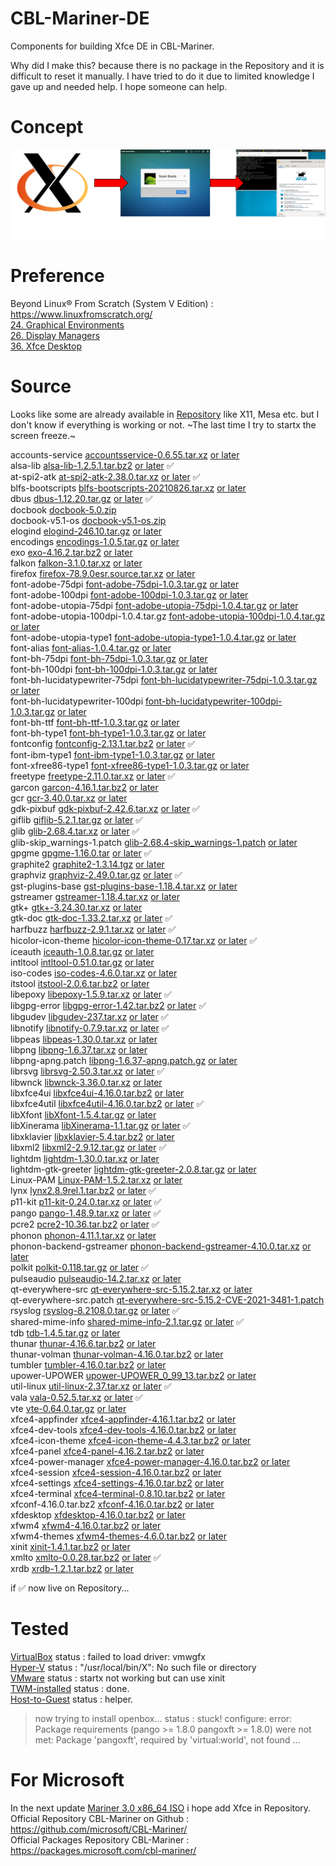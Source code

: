 # CBL-Mariner-DE
Components for building Xfce DE in CBL-Mariner.

Why did I make this? because there is no package in the Repository and it is difficult to reset it manually. I have tried to do it due to limited knowledge I gave up and needed help. I hope someone can help.

# Concept
![](image/concept.png)

# Preference
Beyond Linux® From Scratch (System V Edition) : https://www.linuxfromscratch.org/ <br/>
[24. Graphical Environments](https://www.linuxfromscratch.org/blfs/view/stable/x/installing.html) <br/>
[26. Display Managers](https://www.linuxfromscratch.org/blfs/view/stable/x/dm.html) <br/>
[36. Xfce Desktop](https://www.linuxfromscratch.org/blfs/view/stable/xfce/xfce-core.html) <br/>

# Source
Looks like some are already available in [Repository](https://packages.microsoft.com/cbl-mariner/2.0/prod/base/x86_64/Packages/) like X11, Mesa etc. but I don't know if everything is working or not. ~The last time I try to startx the screen freeze.~ <br/>

accounts-service
[accountsservice-0.6.55.tar.xz](https://www.freedesktop.org/software/accountsservice/accountsservice-0.6.55.tar.xz) [or later](https://www.freedesktop.org/software/accountsservice/) <br/>
alsa-lib
[alsa-lib-1.2.5.1.tar.bz2](https://www.alsa-project.org/files/pub/lib/alsa-lib-1.2.5.1.tar.bz2) [or later](https://www.alsa-project.org/files/pub/lib/) ✅ <br/>
at-spi2-atk
[at-spi2-atk-2.38.0.tar.xz](https://download.gnome.org/sources/at-spi2-atk/2.38/at-spi2-atk-2.38.0.tar.xz) [or later](https://download.gnome.org/sources/at-spi2-atk/) ✅ <br/>
blfs-bootscripts
[blfs-bootscripts-20210826.tar.xz](https://anduin.linuxfromscratch.org/BLFS/blfs-bootscripts/blfs-bootscripts-20210826.tar.xz) [or later](https://anduin.linuxfromscratch.org/BLFS/blfs-bootscripts/) <br/>
dbus
[dbus-1.12.20.tar.gz](https://dbus.freedesktop.org/releases/dbus/dbus-1.12.20.tar.gz) [or later](https://dbus.freedesktop.org/releases/dbus/) ✅ <br/>
docbook
[docbook-5.0.zip](https://docbook.org/xml/5.0/docbook-5.0.zip) <br/>
docbook-v5.1-os
[docbook-v5.1-os.zip](https://docbook.org/xml/5.1/docbook-v5.1-os.zip) <br/>
elogind
[elogind-246.10.tar.gz](https://github.com/elogind/elogind/archive/v246.10/elogind-246.10.tar.gz) [or later](https://github.com/elogind/elogind/releases) <br/>
encodings
[encodings-1.0.5.tar.gz](https://www.x.org/releases/individual/font/encodings-1.0.5.tar.gz) [or later](https://www.x.org/releases/individual/font/) <br/>
exo
[exo-4.16.2.tar.bz2](https://archive.xfce.org/src/xfce/exo/4.16/exo-4.16.2.tar.bz2) [or later](https://archive.xfce.org/src/xfce/exo/) <br/>
falkon
[falkon-3.1.0.tar.xz](https://download.kde.org/stable/falkon/3.1/falkon-3.1.0.tar.xz) [or later](https://download.kde.org/Attic/falkon/) <br/>
firefox
[firefox-78.9.0esr.source.tar.xz](https://ftp.mozilla.org/pub/firefox/releases/78.9.0esr/source/) [or later](https://ftp.mozilla.org/pub/firefox/releases/) <br/>
font-adobe-75dpi
[font-adobe-75dpi-1.0.3.tar.gz](https://www.x.org/archive/individual/font/font-adobe-75dpi-1.0.3.tar.gz) [or later](https://www.x.org/archive/individual/font/) <br/>
font-adobe-100dpi
[font-adobe-100dpi-1.0.3.tar.gz](https://www.x.org/archive/individual/font/font-adobe-100dpi-1.0.3.tar.gz) [or later](https://www.x.org/archive/individual/font/) <br/>
font-adobe-utopia-75dpi
[font-adobe-utopia-75dpi-1.0.4.tar.gz](https://www.x.org/archive/individual/font/font-adobe-utopia-75dpi-1.0.4.tar.gz) [or later](https://www.x.org/archive/individual/font/) <br/>
font-adobe-utopia-100dpi-1.0.4.tar.gz
[font-adobe-utopia-100dpi-1.0.4.tar.gz](https://www.x.org/archive/individual/font/font-adobe-utopia-100dpi-1.0.4.tar.gz) [or later](https://www.x.org/archive/individual/font/) <br/>
font-adobe-utopia-type1
[font-adobe-utopia-type1-1.0.4.tar.gz](https://www.x.org/archive/individual/font/font-adobe-utopia-type1-1.0.4.tar.gz) [or later](https://www.x.org/archive/individual/font/) <br/>
font-alias
[font-alias-1.0.4.tar.gz](https://www.x.org/archive/individual/font/font-alias-1.0.4.tar.gz) [or later](https://www.x.org/archive/individual/font/) <br/>
font-bh-75dpi
[font-bh-75dpi-1.0.3.tar.gz](https://www.x.org/archive/individual/font/font-bh-75dpi-1.0.3.tar.gz) [or later](https://www.x.org/archive/individual/font/) <br/>
font-bh-100dpi
[font-bh-100dpi-1.0.3.tar.gz](https://www.x.org/archive/individual/font/font-bh-100dpi-1.0.3.tar.gz) [or later](https://www.x.org/archive/individual/font/) <br/>
font-bh-lucidatypewriter-75dpi
[font-bh-lucidatypewriter-75dpi-1.0.3.tar.gz](https://www.x.org/archive/individual/font/font-bh-lucidatypewriter-75dpi-1.0.3.tar.gz) [or later](https://www.x.org/archive/individual/font/) <br/>
font-bh-lucidatypewriter-100dpi
[font-bh-lucidatypewriter-100dpi-1.0.3.tar.gz](https://www.x.org/archive/individual/font/font-bh-lucidatypewriter-100dpi-1.0.3.tar.gz) [or later](https://www.x.org/archive/individual/font/) <br/>
font-bh-ttf
[font-bh-ttf-1.0.3.tar.gz](https://www.x.org/archive/individual/font/font-bh-ttf-1.0.3.tar.gz) [or later](https://www.x.org/archive/individual/font/) <br/>
font-bh-type1
[font-bh-type1-1.0.3.tar.gz](https://www.x.org/archive/individual/font/font-bh-type1-1.0.3.tar.gz) [or later](https://www.x.org/archive/individual/font/) <br/>
fontconfig
[fontconfig-2.13.1.tar.bz2](https://www.freedesktop.org/software/fontconfig/release/fontconfig-2.13.1.tar.bz2) [or later](https://www.freedesktop.org/software/fontconfig/release/) ✅ <br/>
font-ibm-type1
[font-ibm-type1-1.0.3.tar.gz](https://www.x.org/archive/individual/font/font-ibm-type1-1.0.3.tar.gz) [or later](https://www.x.org/archive/individual/font/) <br/>
font-xfree86-type1
[font-xfree86-type1-1.0.3.tar.gz](https://www.x.org/archive/individual/font/font-xfree86-type1-1.0.3.tar.gz) [or later](https://www.x.org/archive/individual/font/) <br/>
freetype
[freetype-2.11.0.tar.xz](https://downloads.sourceforge.net/freetype/freetype-2.11.0.tar.xz) [or later](https://sourceforge.net/projects/freetype/files/freetype2/) ✅ <br/>
garcon
[garcon-4.16.1.tar.bz2](https://archive.xfce.org/src/xfce/garcon/4.16/garcon-4.16.1.tar.bz2) [or later](https://archive.xfce.org/src/xfce/garcon/) <br/>
gcr
[gcr-3.40.0.tar.xz](https://download.gnome.org/sources/gcr/3.40/gcr-3.40.0.tar.xz) [or later](https://download.gnome.org/sources/gcr/) <br/>
gdk-pixbuf
[gdk-pixbuf-2.42.6.tar.xz](https://download.gnome.org/sources/gdk-pixbuf/2.42/gdk-pixbuf-2.42.6.tar.xz) [or later](https://download.gnome.org/sources/gdk-pixbuf/) ✅ <br/>
giflib
[giflib-5.2.1.tar.gz](https://sourceforge.net/projects/giflib/files/giflib-5.2.1.tar.gz) [or later](https://sourceforge.net/projects/giflib/files/) ✅ <br/>
glib
[glib-2.68.4.tar.xz](https://download.gnome.org/sources/glib/2.68/glib-2.68.4.tar.xz) [or later](https://download.gnome.org/sources/glib/) ✅ <br/>
glib-skip_warnings-1.patch
[glib-2.68.4-skip_warnings-1.patch](https://www.linuxfromscratch.org/patches/downloads/glib/glib-2.68.4-skip_warnings-1.patch) [or later](https://www.linuxfromscratch.org/patches/downloads/glib/) <br/>
gpgme
[gpgme-1.16.0.tar](https://www.gnupg.org/ftp/gcrypt/gpgme/gpgme-1.16.0.tar.bz2) [or later](https://www.gnupg.org/ftp/gcrypt/gpgme/) ✅ <br/>
graphite2
[graphite2-1.3.14.tgz](https://github.com/silnrsi/graphite/releases/download/1.3.14/graphite2-1.3.14.tgz) [or later](https://github.com/silnrsi/graphite/releases) <br/>
graphviz
[graphviz-2.49.0.tar.gz](https://ftp.osuosl.org/pub/blfs/conglomeration/graphviz/graphviz-2.49.0.tar.gz) [or later](https://ftp.osuosl.org/pub/blfs/conglomeration/graphviz/) ✅ <br/>
gst-plugins-base
[gst-plugins-base-1.18.4.tar.xz](https://gstreamer.freedesktop.org/src/gst-plugins-base/gst-plugins-base-1.18.4.tar.xz) [or later](https://gstreamer.freedesktop.org/src/gst-plugins-base/) <br/>
gstreamer
[gstreamer-1.18.4.tar.xz](https://gstreamer.freedesktop.org/src/gstreamer/gstreamer-1.18.4.tar.xz) [or later](https://gstreamer.freedesktop.org/src/gstreamer/) <br/>
gtk+
[gtk+-3.24.30.tar.xz](https://download.gnome.org/sources/gtk+/3.24/gtk+-3.24.30.tar.xz) [or later](https://download.gnome.org/sources/gtk+/) <br/>
gtk-doc
[gtk-doc-1.33.2.tar.xz](https://download.gnome.org/sources/gtk-doc/1.33/gtk-doc-1.33.2.tar.xz) [or later](https://download.gnome.org/sources/gtk-doc/) ✅ <br/>
harfbuzz
[harfbuzz-2.9.1.tar.xz](https://ftp.osuosl.org/pub/blfs/conglomeration/harfbuzz/harfbuzz-2.9.1.tar.xz) [or later](https://ftp.osuosl.org/pub/blfs/conglomeration/harfbuzz/) ✅ <br/>
hicolor-icon-theme
[hicolor-icon-theme-0.17.tar.xz](https://icon-theme.freedesktop.org/releases/hicolor-icon-theme-0.17.tar.xz) [or later](https://icon-theme.freedesktop.org/releases/) ✅ <br/>
iceauth
[iceauth-1.0.8.tar.gz](https://www.x.org/releases/individual/app/iceauth-1.0.8.tar.gz) [or later](https://www.x.org/releases/individual/app/) <br/>
intltool
[intltool-0.51.0.tar.gz](https://src.fedoraproject.org/repo/pkgs/intltool/intltool-0.51.0.tar.gz/12e517cac2b57a0121cda351570f1e63/intltool-0.51.0.tar.gz) [or later](https://src.fedoraproject.org/repo/pkgs/intltool/) <br/>
iso-codes
[iso-codes-4.6.0.tar.xz](https://ftp.osuosl.org/pub/blfs/conglomeration/iso-codes/iso-codes-4.6.0.tar.xz) [or later](https://ftp.osuosl.org/pub/blfs/conglomeration/iso-codes/) <br/>
itstool
[itstool-2.0.6.tar.bz2](http://files.itstool.org/itstool/itstool-2.0.6.tar.bz2) [or later](http://files.itstool.org/itstool/) <br/>
libepoxy
[libepoxy-1.5.9.tar.xz](https://github.com/anholt/libepoxy/releases/download/1.5.9/libepoxy-1.5.9.tar.xz) [or later](https://github.com/anholt/libepoxy/releases/) ✅ <br/>
libgpg-error
[libgpg-error-1.42.tar.bz2](https://www.gnupg.org/ftp/gcrypt/libgpg-error/libgpg-error-1.42.tar.bz2) [or later](https://www.gnupg.org/ftp/gcrypt/libgpg-error/) ✅ <br/>
libgudev
[libgudev-237.tar.xz](https://download.gnome.org/sources/libgudev/237/libgudev-237.tar.xz) [or later](https://download.gnome.org/sources/libgudev/) ✅ <br/>
libnotify
[libnotify-0.7.9.tar.xz](https://download.gnome.org/sources/libnotify/0.7/libnotify-0.7.9.tar.xz) [or later](https://download.gnome.org/sources/libnotify/) ✅ <br/>
libpeas
[libpeas-1.30.0.tar.xz](https://download.gnome.org/sources/libpeas/1.30/libpeas-1.30.0.tar.xz) [or later](https://download.gnome.org/sources/libpeas/) <br/>
libpng
[libpng-1.6.37.tar.xz](https://downloads.sourceforge.net/libpng/libpng-1.6.37.tar.xz) [or later](https://downloads.sourceforge.net/libpng/) <br/>
libpng-apng.patch
[libpng-1.6.37-apng.patch.gz](https://ftp.osuosl.org/pub/blfs/conglomeration/libpng/libpng-1.6.37-apng.patch.gz) [or later](https://ftp.osuosl.org/pub/blfs/conglomeration/libpng/) <br/>
librsvg
[librsvg-2.50.3.tar.xz](https://download.gnome.org/sources/librsvg/2.50/librsvg-2.50.3.tar.xz) [or later](https://download.gnome.org/sources/librsvg/) ✅ <br/>
libwnck
[libwnck-3.36.0.tar.xz](https://download.gnome.org/sources/libwnck/3.36/libwnck-3.36.0.tar.xz) [or later](https://download.gnome.org/sources/libwnck/) <br/>
libxfce4ui
[libxfce4ui-4.16.0.tar.bz2](https://archive.xfce.org/src/xfce/libxfce4ui/4.16/libxfce4ui-4.16.0.tar.bz2) [or later](https://archive.xfce.org/src/xfce/libxfce4ui/) <br/>
libxfce4util
[libxfce4util-4.16.0.tar.bz2](https://archive.xfce.org/src/xfce/libxfce4util/4.16/libxfce4util-4.16.0.tar.bz2) [or later](https://archive.xfce.org/src/xfce/libxfce4util/) ✅ <br/>
libXfont
[libXfont-1.5.4.tar.gz](https://www.x.org/archive/individual/lib/libXfont-1.5.4.tar.gz) [or later](https://www.x.org/archive/individual/lib/) <br/>
libXinerama
[libXinerama-1.1.tar.gz](https://www.x.org/archive/individual/lib/libXinerama-1.1.tar.gz) [or later](https://www.x.org/archive/individual/lib/) ✅ <br/>
libxklavier
[libxklavier-5.4.tar.bz2](https://people.freedesktop.org/~svu/libxklavier-5.4.tar.bz2) [or later](https://people.freedesktop.org/~svu/) <br/>
libxml2
[libxml2-2.9.12.tar.gz](http://xmlsoft.org/sources/libxml2-2.9.12.tar.gz) [or later](http://xmlsoft.org/sources/) ✅ <br/>
lightdm
[lightdm-1.30.0.tar.xz](https://github.com/CanonicalLtd/lightdm/releases/download/1.30.0/lightdm-1.30.0.tar.xz) [or later](https://github.com/CanonicalLtd/lightdm/releases/) <br/>
lightdm-gtk-greeter
[lightdm-gtk-greeter-2.0.8.tar.gz](https://ftp.osuosl.org/pub/blfs/conglomeration/lightdm/lightdm-gtk-greeter-2.0.8.tar.gz) [or later](https://ftp.osuosl.org/pub/blfs/conglomeration/lightdm/) <br/>
Linux-PAM
[Linux-PAM-1.5.2.tar.xz](https://github.com/linux-pam/linux-pam/releases/download/v1.5.2/Linux-PAM-1.5.2.tar.xz) [or later](https://github.com/linux-pam/linux-pam/releases/) <br/>
lynx
[lynx2.8.9rel.1.tar.bz2](https://invisible-mirror.net/archives/lynx/tarballs/lynx2.8.9rel.1.tar.bz2) [or later](https://invisible-mirror.net/archives/lynx/tarballs/) ✅ <br/>
p11-kit
[p11-kit-0.24.0.tar.xz](https://github.com/p11-glue/p11-kit/releases/download/0.24.0/p11-kit-0.24.0.tar.xz) [or later](https://github.com/p11-glue/p11-kit/releases/) ✅ <br/>
pango
[pango-1.48.9.tar.xz](https://download.gnome.org/sources/pango/1.48/pango-1.48.9.tar.xz) [or later](https://download.gnome.org/sources/pango/) ✅ <br/>
pcre2
[pcre2-10.36.tar.bz2](https://ftp.exim.org/pub/pcre/pcre2-10.36.tar.bz2) [or later](https://ftp.exim.org/pub/pcre/) ✅ <br/>
phonon
[phonon-4.11.1.tar.xz](https://download.kde.org/stable/phonon/4.11.1/phonon-4.11.1.tar.xz) [or later](https://download.kde.org/stable/phonon/) <br/>
phonon-backend-gstreamer
[phonon-backend-gstreamer-4.10.0.tar.xz](https://download.kde.org/stable/phonon/phonon-backend-gstreamer/4.10.0/phonon-backend-gstreamer-4.10.0.tar.xz) [or later](https://download.kde.org/stable/phonon/phonon-backend-gstreamer/) <br/>
polkit
[polkit-0.118.tar.gz](https://www.freedesktop.org/software/polkit/releases/polkit-0.118.tar.gz) [or later](https://www.freedesktop.org/software/polkit/releases/) ✅ <br/>
pulseaudio
[pulseaudio-14.2.tar.xz](https://www.freedesktop.org/software/pulseaudio/releases/pulseaudio-14.2.tar.xz) [or later](https://www.freedesktop.org/software/pulseaudio/releases/) <br/>
qt-everywhere-src
[qt-everywhere-src-5.15.2.tar.xz](https://download.qt.io/archive/qt/5.15/5.15.2/single/qt-everywhere-src-5.15.2.tar.xz) [or later](https://download.qt.io/archive/qt) <br/>
qt-everywhere-src.patch
[qt-everywhere-src-5.15.2-CVE-2021-3481-1.patch](https://www.linuxfromscratch.org/patches/downloads/qt-everywhere-src/qt-everywhere-src-5.15.2-CVE-2021-3481-1.patch) <br/>
rsyslog
[rsyslog-8.2108.0.tar.gz](http://www.rsyslog.com/download/files/download/rsyslog/rsyslog-8.2108.0.tar.gz) [or later](https://www.rsyslog.com/downloads/download-other/) ✅ <br/>
shared-mime-info
[shared-mime-info-2.1.tar.gz](https://ftp.osuosl.org/pub/blfs/conglomeration/shared-mime-info/shared-mime-info-2.1.tar.gz) [or later](https://ftp.osuosl.org/pub/blfs/conglomeration/shared-mime-info/) ✅ <br/>
tdb
[tdb-1.4.5.tar.gz](https://download.samba.org/pub/tdb/tdb-1.4.5.tar.gz) [or later](https://download.samba.org/pub/tdb/) <br/>
thunar
[thunar-4.16.6.tar.bz2](https://archive.xfce.org/src/xfce/thunar/4.16/thunar-4.16.6.tar.bz2) [or later](https://archive.xfce.org/src/xfce/thunar/) <br/>
thunar-volman
[thunar-volman-4.16.0.tar.bz2](https://archive.xfce.org/src/xfce/thunar-volman/4.16/thunar-volman-4.16.0.tar.bz2) [or later](https://archive.xfce.org/src/xfce/thunar-volman/) <br/>
tumbler
[tumbler-4.16.0.tar.bz2](https://archive.xfce.org/src/xfce/tumbler/4.16/tumbler-4.16.0.tar.bz2) [or later](https://archive.xfce.org/src/xfce/tumbler/) <br/>
upower-UPOWER
[upower-UPOWER_0_99_13.tar.bz2](https://ftp.osuosl.org/pub/blfs/conglomeration/upower/upower-UPOWER_0_99_13.tar.bz2) [or later](https://ftp.osuosl.org/pub/blfs/conglomeration/upower/) <br/>
util-linux
[util-linux-2.37.tar.xz](https://cdn.kernel.org/pub/linux/utils/util-linux/v2.37/util-linux-2.37.tar.xz) [or later](https://cdn.kernel.org/pub/linux/utils/util-linux/) ✅ <br/>
vala
[vala-0.52.5.tar.xz](https://download.gnome.org/sources/vala/0.52/vala-0.52.5.tar.xz) [or later](https://download.gnome.org/sources/vala/) ✅ <br/>
vte
[vte-0.64.0.tar.gz](https://ftp.osuosl.org/pub/blfs/conglomeration/vte/vte-0.64.0.tar.gz) [or later](https://ftp.osuosl.org/pub/blfs/conglomeration/vte/) <br/>
xfce4-appfinder
[xfce4-appfinder-4.16.1.tar.bz2](https://archive.xfce.org/src/xfce/xfce4-appfinder/4.16/xfce4-appfinder-4.16.1.tar.bz2) [or later](https://archive.xfce.org/src/xfce/xfce4-appfinder/) <br/>
xfce4-dev-tools
[xfce4-dev-tools-4.16.0.tar.bz2](https://archive.xfce.org/src/xfce/xfce4-dev-tools/4.16/xfce4-dev-tools-4.16.0.tar.bz2) [or later](https://archive.xfce.org/src/xfce/xfce4-dev-tools/) <br/>
xfce4-icon-theme
[xfce4-icon-theme-4.4.3.tar.bz2](https://archive.xfce.org/src/art/xfce4-icon-theme/4.4/xfce4-icon-theme-4.4.3.tar.bz2) [or later](https://archive.xfce.org/src/art/xfce4-icon-theme/) <br/>
xfce4-panel
[xfce4-panel-4.16.2.tar.bz2](https://archive.xfce.org/src/xfce/xfce4-panel/4.16/xfce4-panel-4.16.2.tar.bz2) [or later](https://archive.xfce.org/src/xfce/xfce4-panel/) <br/>
xfce4-power-manager
[xfce4-power-manager-4.16.0.tar.bz2](https://archive.xfce.org/src/xfce/xfce4-power-manager/4.16/xfce4-power-manager-4.16.0.tar.bz2) [or later](https://archive.xfce.org/src/xfce/xfce4-power-manager/) <br/>
xfce4-session
[xfce4-session-4.16.0.tar.bz2](https://archive.xfce.org/src/xfce/xfce4-session/4.16/xfce4-session-4.16.0.tar.bz2) [or later](https://archive.xfce.org/src/xfce/xfce4-session/) <br/>
xfce4-settings
[xfce4-settings-4.16.0.tar.bz2](https://archive.xfce.org/src/xfce/xfce4-settings/4.16/xfce4-settings-4.16.0.tar.bz2) [or later](https://archive.xfce.org/src/xfce/xfce4-settings/) <br/>
xfce4-terminal
[xfce4-terminal-0.8.10.tar.bz2](https://archive.xfce.org/src/apps/xfce4-terminal/0.8/xfce4-terminal-0.8.10.tar.bz2) [or later](https://archive.xfce.org/src/apps/xfce4-terminal/0.8/xfce4-terminal-0.8.10.tar.bz2) <br/>
xfconf-4.16.0.tar.bz2
[xfconf-4.16.0.tar.bz2](https://archive.xfce.org/src/xfce/xfconf/4.16/xfconf-4.16.0.tar.bz2) [or later](https://archive.xfce.org/src/xfce/xfconf/) <br/>
xfdesktop
[xfdesktop-4.16.0.tar.bz2](https://archive.xfce.org/src/xfce/xfdesktop/4.16/xfdesktop-4.16.0.tar.bz2) [or later](https://archive.xfce.org/src/xfce/xfdesktop/) <br/>
xfwm4
[xfwm4-4.16.0.tar.bz2](https://archive.xfce.org/src/xfce/xfwm4/4.16/xfwm4-4.16.0.tar.bz2) [or later](https://archive.xfce.org/src/xfce/xfwm4/) <br/>
xfwm4-themes
[xfwm4-themes-4.6.0.tar.bz2](https://archive.xfce.org/src/art/xfwm4-themes/4.6/xfwm4-themes-4.6.0.tar.bz2) [or later](https://archive.xfce.org/src/art/xfwm4-themes/) <br/>
xinit
[xinit-1.4.1.tar.bz2](https://www.x.org/pub/individual/app/xinit-1.4.1.tar.bz2) [or later](https://www.x.org/pub/individual/app/) <br/>
xmlto
[xmlto-0.0.28.tar.bz2](https://releases.pagure.org/xmlto/xmlto-0.0.28.tar.bz2) [or later](https://releases.pagure.org/xmlto/) ✅ <br/>
xrdb
[xrdb-1.2.1.tar.bz2](https://www.x.org/releases/individual/app/xrdb-1.2.1.tar.bz2) [or later](https://www.x.org/releases/individual/app/) <br/>

if ✅ now live on Repository...

# Tested

[VirtualBox](https://raw.githubusercontent.com/cilegordev/CBL-Mariner-DE/main/image/virtualbox.png) status : failed to load driver: vmwgfx <br/>
[Hyper-V](https://raw.githubusercontent.com/cilegordev/CBL-Mariner-DE/main/image/hyper-v.png) status : "/usr/local/bin/X": No such file or directory <br/>
[VMware](https://raw.githubusercontent.com/cilegordev/CBL-Mariner-DE/main/image/vmware.png) status : startx not working but can use xinit <br/>
[TWM-installed](https://raw.githubusercontent.com/cilegordev/CBL-Mariner-DE/main/image/twm.png) status : done. <br/>
[Host-to-Guest](https://raw.githubusercontent.com/cilegordev/CBL-Mariner-DE/main/image/ssh.png) status : helper. <br/>
> now trying to install openbox... status : stuck! configure: error: Package requirements (pango >= 1.8.0 pangoxft >= 1.8.0) were not met:
Package 'pangoxft', required by 'virtual:world', not found ... <br/>


# For Microsoft
In the next update [Mariner 3.0 x86_64 ISO](https://aka.ms/mariner-3.0-x86_64-iso) i hope add Xfce in Repository. <br/>
Official Repository CBL-Mariner on Github : https://github.com/microsoft/CBL-Mariner/ <br/>
Official Packages Repository CBL-Mariner : https://packages.microsoft.com/cbl-mariner/ <br/>